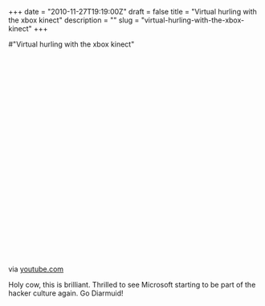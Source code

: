 +++
date = "2010-11-27T19:19:00Z"
draft = false
title = "Virtual hurling with the xbox kinect"
description = ""
slug = "virtual-hurling-with-the-xbox-kinect"
+++

#"Virtual hurling with the xbox kinect"


 <div class="posterous_bookmarklet_entry">
 <object height="417" width="500"><param name="movie" value="http://www.youtube.com/v/bO3YwW3WajI&hl=en&fs=1" /><param name="wmode" value="window" /><param name="allowFullScreen" value="true" /><param name="allowscriptaccess" value="always" /><embed allowfullscreen="true" src="http://www.youtube.com/v/bO3YwW3WajI&hl=en&fs=1" wmode="window" allowscriptaccess="always" type="application/x-shockwave-flash" height="417" width="500"></embed></object>

<div class="posterous_quote_citation">via <a href="http://www.youtube.com/watch?v=bO3YwW3WajI">youtube.com</a></div>
 <p>Holy cow, this is brilliant. Thrilled to see Microsoft starting to be part of the hacker culture again. Go Diarmuid!</p></div>
 